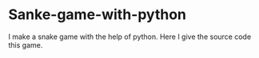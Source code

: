 # Sanke-game-with-python
I make a snake game with the help of python. Here I give the source code this game.
